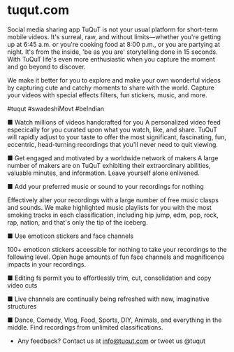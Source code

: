 # tuqut.com
Social media sharing app
TuQuT is not your usual platform for short-term mobile videos. It's surreal, raw, and without limits—whether you're getting up at 6:45 a.m. or you're cooking food at 8:00 p.m., or you are partying at night. It's from the inside, 'be as you are' storytelling done in 15 seconds. With TuQuT life's even more enthusiastic when you capture the moment and go beyond to discover.

We make it better for you to explore and make your own wonderful videos by capturing cute and catchy moments to share with the world. Capture your videos with special effects filters, fun stickers, music, and more.

#tuqut #swadeshiMovt #beIndian

■ Watch millions of videos handcrafted for you
A personalized video feed especically for you curated upon what you watch, like, and share. TuQuT will rapidly adjust to your taste to offer the most significant, fascinating, fun, eccentric, head-turning recordings that you'll never need to quit viewing.

■ Get engaged and motivated by a worldwide network of makers
A large number of makers are on TuQuT exhibiting their extraordinary abilities, valuable minutes, and information. Leave yourself alone enlivened.

■ Add your preferred music or sound to your recordings for nothing 

Effectively alter your recordings with a large number of free music clasps and sounds. We make highlighted music playlists for you with the most smoking tracks in each classification, including hip jump, edm, pop, rock, rap, nation, and that's only the tip of the iceberg. 

■ Use emoticon stickers and face channels 

100+ emoticon stickers accessible for nothing to take your recordings to the following level. Open huge amounts of fun face channels and magnificence impacts in your recordings. 

■ Editing fs permit you to effortlessly trim, cut, consolidation and copy video cuts 

■ Live channels are continually being refreshed with new, imaginative structures 

■ Dance, Comedy, Vlog, Food, Sports, DIY, Animals, and everything in the middle. Find recordings from unlimited classifications.

* Any feedback? Contact us at info@tuqut.com or tweet us @tuqut
